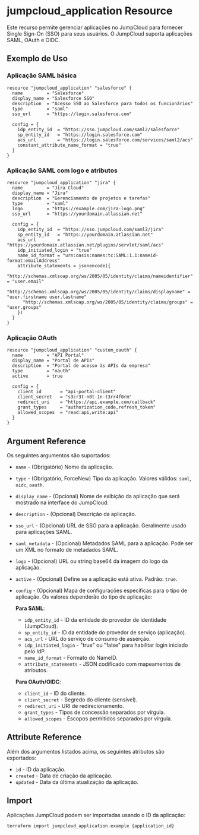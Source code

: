 # jumpcloud_application Resource

Este recurso permite gerenciar aplicações no JumpCloud para fornecer Single Sign-On (SSO) para seus usuários. O JumpCloud suporta aplicações SAML, OAuth e OIDC.

## Exemplo de Uso

### Aplicação SAML básica

```hcl
resource "jumpcloud_application" "salesforce" {
  name         = "Salesforce"
  display_name = "Salesforce SSO"
  description  = "Acesso SSO ao Salesforce para todos os funcionários"
  type         = "saml"
  sso_url      = "https://login.salesforce.com"
  
  config = {
    idp_entity_id  = "https://sso.jumpcloud.com/saml2/salesforce"
    sp_entity_id   = "https://login.salesforce.com"
    acs_url        = "https://login.salesforce.com/services/saml2/acs"
    constant_attribute_name_format = "true"
  }
}
```

### Aplicação SAML com logo e atributos

```hcl
resource "jumpcloud_application" "jira" {
  name         = "Jira Cloud"
  display_name = "Jira"
  description  = "Gerenciamento de projetos e tarefas"
  type         = "saml"
  logo         = "https://example.com/jira-logo.png"
  sso_url      = "https://yourdomain.atlassian.net"
  
  config = {
    idp_entity_id  = "https://sso.jumpcloud.com/saml2/jira"
    sp_entity_id   = "https://yourdomain.atlassian.net"
    acs_url        = "https://yourdomain.atlassian.net/plugins/servlet/saml/acs"
    idp_initiated_login = "true"
    name_id_format = "urn:oasis:names:tc:SAML:1.1:nameid-format:emailAddress"
    attribute_statements = jsonencode({
      "http://schemas.xmlsoap.org/ws/2005/05/identity/claims/nameidentifier" = "user.email"
      "http://schemas.xmlsoap.org/ws/2005/05/identity/claims/displayname" = "user.firstname user.lastname"
      "http://schemas.xmlsoap.org/ws/2005/05/identity/claims/groups" = "user.groups"
    })
  }
}
```

### Aplicação OAuth

```hcl
resource "jumpcloud_application" "custom_oauth" {
  name         = "API Portal"
  display_name = "Portal de APIs"
  description  = "Portal de acesso às APIs da empresa"
  type         = "oauth"
  active       = true
  
  config = {
    client_id       = "api-portal-client"
    client_secret   = "s3cr3t-n0t-1n-t3rr4f0rm"
    redirect_uri    = "https://api.example.com/callback"
    grant_types     = "authorization_code,refresh_token"
    allowed_scopes  = "read:api,write:api"
  }
}
```

## Argument Reference

Os seguintes argumentos são suportados:

* `name` - (Obrigatório) Nome da aplicação.
* `type` - (Obrigatório, ForceNew) Tipo da aplicação. Valores válidos: `saml`, `oidc`, `oauth`.
* `display_name` - (Opcional) Nome de exibição da aplicação que será mostrado na interface do JumpCloud.
* `description` - (Opcional) Descrição da aplicação.
* `sso_url` - (Opcional) URL de SSO para a aplicação. Geralmente usado para aplicações SAML.
* `saml_metadata` - (Opcional) Metadados SAML para a aplicação. Pode ser um XML no formato de metadados SAML.
* `logo` - (Opcional) URL ou string base64 da imagem do logo da aplicação.
* `active` - (Opcional) Define se a aplicação está ativa. Padrão: `true`.
* `config` - (Opcional) Mapa de configurações específicas para o tipo de aplicação. Os valores dependerão do tipo de aplicação:
  
  **Para SAML**:
  * `idp_entity_id` - ID da entidade do provedor de identidade (JumpCloud).
  * `sp_entity_id` - ID da entidade do provedor de serviço (aplicação).
  * `acs_url` - URL do serviço de consumo de asserção.
  * `idp_initiated_login` - "true" ou "false" para habilitar login iniciado pelo IdP.
  * `name_id_format` - Formato do NameID.
  * `attribute_statements` - JSON codificado com mapeamentos de atributos.
  
  **Para OAuth/OIDC**:
  * `client_id` - ID do cliente.
  * `client_secret` - Segredo do cliente (sensível).
  * `redirect_uri` - URI de redirecionamento.
  * `grant_types` - Tipos de concessão separados por vírgula.
  * `allowed_scopes` - Escopos permitidos separados por vírgula.

## Attribute Reference

Além dos argumentos listados acima, os seguintes atributos são exportados:

* `id` - ID da aplicação.
* `created` - Data de criação da aplicação.
* `updated` - Data da última atualização da aplicação.

## Import

Aplicações JumpCloud podem ser importadas usando o ID da aplicação:

```
terraform import jumpcloud_application.example {application_id}
``` 